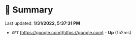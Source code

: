 # 📖 Summary
Last updated: **1/31/2022, 5:37:31 PM**

- `GET` [https://google.com](https://google.com) - **Up** (152ms)
